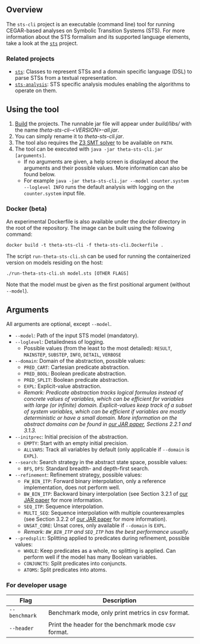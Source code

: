 ## Overview

The `sts-cli` project is an executable (command line) tool for running CEGAR-based analyses on Symbolic Transition Systems (STS).
For more information about the STS formalism and its supported language elements, take a look at the [`sts`](../sts/README.md) project.

### Related projects

* [`sts`](../sts/README.md): Classes to represent STSs and a domain specific language (DSL) to parse STSs from a textual representation.
* [`sts-analysis`](../sts-analysis/README.md): STS specific analysis modules enabling the algorithms to operate on them.

## Using the tool

1. [Build](../../doc/Build.md) the projects.
The runnable jar file will appear under _build/libs/_ with the name _theta-sts-cli-\<VERSION\>-all.jar_.
2. You can simply rename it to _theta-sts-cli.jar_.
3. The tool also requires the [Z3 SMT solver](../../doc/Build.md) to be available on `PATH`.
4. The tool can be executed with `java -jar theta-sts-cli.jar [arguments]`.
    - If no arguments are given, a help screen is displayed about the arguments and their possible values.
    More information can also be found below.
    - For example `java -jar theta-sts-cli.jar --model counter.system --loglevel INFO` runs the default analysis with logging on the `counter.system` input file.

### Docker (beta)

An experimental Dockerfile is also available under the _docker_ directory in the root of the repository.
The image can be built using the following command:
```
docker build -t theta-sts-cli -f theta-sts-cli.Dockerfile .
```

The script `run-theta-sts-cli.sh` can be used for running the containerized version on models residing on the host:
```
./run-theta-sts-cli.sh model.sts [OTHER FLAGS]
```
Note that the model must be given as the first positional argument (without `--model`).

## Arguments

All arguments are optional, except `--model`.

- `--model`: Path of the input STS model (mandatory).
- `--loglevel`: Detailedness of logging.
  - Possible values (from the least to the most detailed): `RESULT`, `MAINSTEP`, `SUBSTEP`, `INFO`, `DETAIL`, `VERBOSE`
- `--domain`: Domain of the abstraction, possible values:
  - `PRED_CART`: Cartesian predicate abstraction.
  - `PRED_BOOL`: Boolean predicate abstraction.
  - `PRED_SPLIT`: Boolean predicate abstraction.
  - `EXPL`: Explicit-value abstraction.
  - _Remark: Predicate abstraction tracks logical formulas instead of concrete values of variables, which can be efficient for variables with large (or infinite) domain.
  Explicit-values keep track of a subset of system variables, which can be efficient if variables are mostly deterministic or have a small domain.
  More information on the abstract domains can be found in [our JAR paper](https://link.springer.com/content/pdf/10.1007%2Fs10817-019-09535-x.pdf), Sections 2.2.1 and 3.1.3._
- `--initprec`: Initial precision of the abstraction.
  - `EMPTY`: Start with an empty initial precision.
  - `ALLVARS`: Track all variables by default (only applicable if `--domain` is `EXPL`).
- `--search`: Search strategy in the abstract state space, possible values:
  - `BFS`, `DFS`: Standard breadth- and depth-first search.
- `--refinement`: Refinement strategy, possible values:
  - `FW_BIN_ITP`: Forward binary interpolation, only a reference implementation, does not perform well.
  - `BW_BIN_ITP`: Backward binary interpolation (see Section 3.2.1 of [our JAR paper](https://link.springer.com/content/pdf/10.1007%2Fs10817-019-09535-x.pdf) for more information.
  - `SEQ_ITP`: Sequence interpolation.
  - `MULTI_SEQ`: Sequence interpolation with multiple counterexamples (see Section 3.2.2 of [our JAR paper](https://link.springer.com/content/pdf/10.1007%2Fs10817-019-09535-x.pdf) for more information).
  - `UNSAT_CORE`: Unsat cores, only available if `--domain` is `EXPL`.
  - _Remark: `BW_BIN_ITP` and `SEQ_ITP` has the best performance usually._
- `--predsplit`: Splitting applied to predicates during refinement, possible values:
  - `WHOLE`: Keep predicates as a whole, no splitting is applied. Can perform well if the model has many Boolean variables.
  - `CONJUNCTS`: Split predicates into conjuncts.
  - `ATOMS`: Split predicates into atoms.

### For developer usage

| Flag | Description |
|--|--|
| `--benchmark` | Benchmark mode, only print metrics in csv format. |
| `--header` | Print the header for the benchmark mode csv format. |